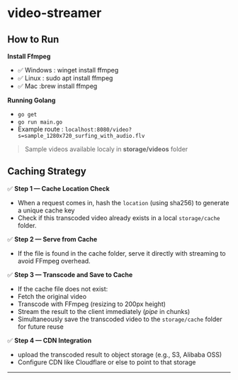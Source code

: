 # video-streamer

## How to Run
**Install Ffmpeg**
- ✅ Windows : winget install ffmpeg
- ✅ Linux : sudo apt install ffmpeg
- ✅ Mac :brew install ffmpeg

**Running Golang**
- ```go get```
- ```go run main.go```
- Example route :
```localhost:8080/video?s=sample_1280x720_surfing_with_audio.flv```
> Sample videos available localy in **storage/videos** folder

## Caching Strategy 

✅ **Step 1 — Cache Location Check**  
- When a request comes in, hash the `location` (using sha256) to generate a unique cache key  
- Check if this transcoded video already exists in a local `storage/cache` folder.

✅ **Step 2 — Serve from Cache**  
- If the file is found in the cache folder, serve it directly with streaming to avoid FFmpeg overhead.

✅ **Step 3 — Transcode and Save to Cache**  
- If the cache file does not exist:
- Fetch the original video
- Transcode with FFmpeg (resizing to 200px height)
- Stream the result to the client immediately (*pipe* in chunks)
- Simultaneously save the transcoded video to the `storage/cache` folder for future reuse

✅ **Step 4 — CDN Integration**  
- upload the transcoded result to object storage (e.g., S3, Alibaba OSS)  
- Configure CDN like Cloudflare or else to point to that storage   
---
